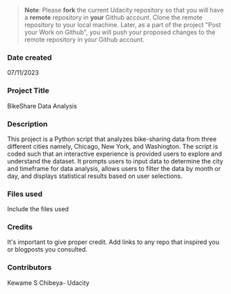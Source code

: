 >**Note**: Please **fork** the current Udacity repository so that you will have a **remote** repository in **your** Github account. Clone the remote repository to your local machine. Later, as a part of the project "Post your Work on Github", you will push your proposed changes to the remote repository in your Github account.

### Date created
07/11/2023

### Project Title
BikeShare Data Analysis

### Description
This project is a Python script 
that analyzes bike-sharing data from three different cities namely, Chicago, New York, and Washington. The script is coded such that an interactive experience is provided users to explore and understand the dataset. It prompts users to input data to determine the city and timeframe for data analysis, allows users to filter the data by month or day, and displays statistical results based on user selections.

### Files used
Include the files used

### Credits
It's important to give proper credit. Add links to any repo that inspired you or blogposts you consulted.

### Contributors
Kewame S Chibeya- Udacity
